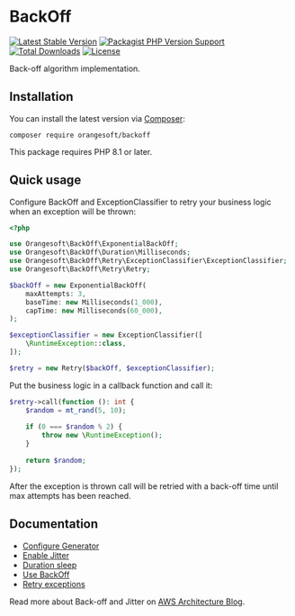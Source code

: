 # BackOff

[![Latest Stable Version](https://img.shields.io/packagist/v/orangesoft/backoff?style=plastic)](https://packagist.org/packages/orangesoft/backoff)
[![Packagist PHP Version Support](https://img.shields.io/packagist/php-v/orangesoft/backoff?style=plastic&color=8892BF)](https://packagist.org/packages/orangesoft/backoff)
[![Total Downloads](https://img.shields.io/packagist/dt/orangesoft/backoff?style=plastic)](https://packagist.org/packages/orangesoft/backoff)
[![License](https://img.shields.io/packagist/l/orangesoft/backoff?style=plastic&color=428F7E)](https://packagist.org/packages/orangesoft/backoff)

Back-off algorithm implementation.

## Installation

You can install the latest version via [Composer](https://getcomposer.org/):

```text
composer require orangesoft/backoff
```

This package requires PHP 8.1 or later.

## Quick usage

Configure BackOff and ExceptionClassifier to retry your business logic when an exception will be thrown:

```php
<?php

use Orangesoft\BackOff\ExponentialBackOff;
use Orangesoft\BackOff\Duration\Milliseconds;
use Orangesoft\BackOff\Retry\ExceptionClassifier\ExceptionClassifier;
use Orangesoft\BackOff\Retry\Retry;

$backOff = new ExponentialBackOff(
    maxAttempts: 3,
    baseTime: new Milliseconds(1_000),
    capTime: new Milliseconds(60_000),
);

$exceptionClassifier = new ExceptionClassifier([
    \RuntimeException::class,
]);

$retry = new Retry($backOff, $exceptionClassifier);
```

Put the business logic in a callback function and call it:

```php
$retry->call(function (): int {
    $random = mt_rand(5, 10);
    
    if (0 === $random % 2) {
        throw new \RuntimeException();
    }
    
    return $random;
});
```

After the exception is thrown call will be retried with a back-off time until max attempts has been reached.

## Documentation

- [Configure Generator](docs/index.md#configure-generator)
- [Enable Jitter](docs/index.md#enable-jitter)
- [Duration sleep](docs/index.md#duration-sleep)
- [Use BackOff](docs/index.md#use-backoff)
- [Retry exceptions](docs/index.md#retry-exceptions)

Read more about Back-off and Jitter on [AWS Architecture Blog](https://aws.amazon.com/ru/blogs/architecture/exponential-backoff-and-jitter/).
